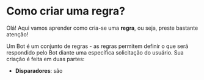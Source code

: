 # Como criar uma regra?

Olá! Aqui vamos aprender como cria-se uma **regra**, ou seja, preste bastante atenção!

Um Bot é um conjunto de regras - as regras permitem definir o que será respondido pelo Bot diante uma específica solicitação do usuário. Sua criação é feita em duas partes:

- **Disparadores**: são 

<!--stackedit_data:
eyJoaXN0b3J5IjpbMTY1MTg5OTgzNywxNDQ3NTQ2MDkyLDEyOD
MzMjk0NTVdfQ==
-->